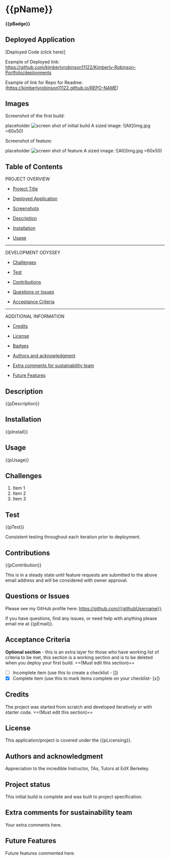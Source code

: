 # {{pName}}

#### {{pBadge}} 

## Deployed Application
[Deployed Code (click here)]

Example of Deployed link: https://github.com/kimberlyrobinson11122/Kimberly-Robinson-Portfolio/deployments

Example of link for Repo for Readme: (https://kimberlyrobinson11122.github.io/REPO-NAME)

## Images

Screenshot of the first build:

placeholder ![screen shot of initial build](./assets/)
A sized image: ![Alt](img.jpg =60x50)

Screenshot of feature:

placeholder ![screen shot of feature](./assets/)
A sized image: ![Alt](img.jpg =60x50)

## Table of Contents

PROJECT OVERVIEW

- [Project Title](#project-title-top)

- [Deployed Application](#deployed-application)

- [Screenshots](#images)

- [Description](#description)

- [Installation](#installation)

- [Usage](#usage)

---------------------

DEVELOPMENT ODYSSEY

- [Challenges](#challenges)

- [Test](#credits)

- [Contributions](#contributions)

- [Questions or Issues](#questions-issues)

- [Acceptance Criteria](#acceptance-criteria)

---------------------

ADDITIONAL INFORMATION

- [Credits](#credits)

- [License](#license)

- [Badges](#badges)

- [Authors and acknowledgment](#authors-and-acknowledgment)

- [Extra comments for sustainability team](#extra-comments-for-sustainability-team)

- [Future Features](#future-features)


## Description
{{pDescription}}


## Installation
{{pInstall}}


## Usage
{{pUsage}}


## Challenges

1. Item 1
2. Item 2
3. Item 3

## Test
{{pTest}}

Consistent testing throughout each iteration prior to deployment. 

## Contributions
{{pContribution}}

This is in a steady state until feature requests are submitted to the above email address and will be considered with owner approval.

## Questions or Issues
Please see my GitHub profile here: https://github.com/{{githubUsername}}. 

If you have questions, find any issues, or need help with anything please email me at {{pEmail}}.


## Acceptance Criteria
**Optional section** - this is an extra layer for those who have working list of criteria to be met, this section is a working section and is to be deleted when you deploy your first build. ==(Must edit this section)==

- [ ] Incomplete item  (use this to create a checklist - [])
- [x] Complete item (use this to mark items complete on your checklist- [x])

## Credits
The project was started from scratch and developed iteratively or with starter code. ==(Must edit this section)==

## License
This application/project is covered under the {{pLicensing}}.

## Authors and acknowledgment
Appreciation to the incredible Instructor, TAs, Tutors at EdX Berkeley.

## Project status
This initial build is complete and was built to project specification.

## Extra comments for sustainability team
Your extra comments here.

## Future Features
Future features commented here.